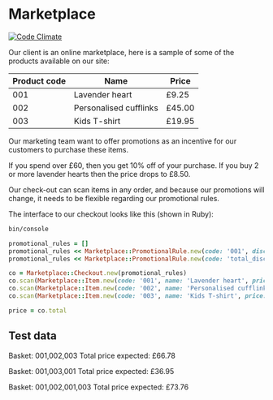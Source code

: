 # Marketplace

[![Code Climate](https://codeclimate.com/github/odaguiri/marketplace/badges/gpa.svg)](https://codeclimate.com/github/odaguiri/marketplace)

Our client is an online marketplace, here is a sample of some of the products available on our site:

Product code | Name | Price
-------------|------|-------
001 | Lavender heart | £9.25
002 | Personalised cufflinks | £45.00
003 | Kids T-shirt | £19.95

Our marketing team want to offer promotions as an incentive for our customers to purchase these items.

If you spend over £60, then you get 10% off of your purchase. If you buy 2 or more lavender hearts then the price drops to £8.50.

Our check-out can scan items in any order, and because our promotions will change, it needs to be flexible regarding our promotional rules.

The interface to our checkout looks like this (shown in Ruby):

```sh
bin/console
```

```ruby
promotional_rules = []
promotional_rules << Marketplace::PromotionalRule.new(code: '001', discount: BigDecimal.new('0.081'), minimum_quantity: 2)
promotional_rules << Marketplace::PromotionalRule.new(code: 'total_discount', discount: BigDecimal.new('0.1'), price: BigDecimal.new('60.0'))

co = Marketplace::Checkout.new(promotional_rules)
co.scan(Marketplace::Item.new(code: '001', name: 'Lavender heart', price: BigDecimal.new('9.25')))
co.scan(Marketplace::Item.new(code: '002', name: 'Personalised cufflinks', price: BigDecimal.new('45.0')))
co.scan(Marketplace::Item.new(code: '003', name: 'Kids T-shirt', price: BigDecimal.new('19.95')))

price = co.total
```

## Test data
Basket: 001,002,003
Total price expected: £66.78

Basket: 001,003,001
Total price expected: £36.95

Basket: 001,002,001,003
Total price expected: £73.76
